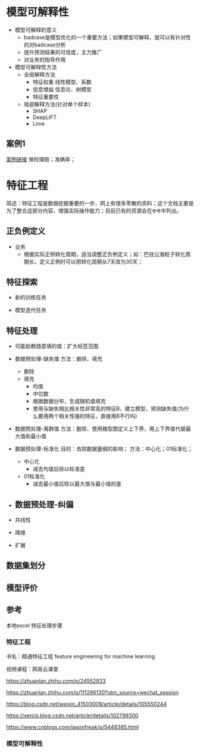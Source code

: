 # 模型可解释性
- 模型可解释的意义
  - badcase是模型优化的一个重要方法；如果模型可解释，就可以有针对性的对badcase分析
  - 提升预测结果的可信度，主力推广
  - 对业务的指导作用
- 模型可解释性方法
  - 全局解释方法
    - 特征权重
      线性模型、系数
    - 信息增益
      信息论、树模型
    - 特征重要性
  - 局部解释方法(针对单个样本)
    - SHAP
    - DeepLIFT
    - Lime
## 案例1 
[案例链接](https://www.infoq.cn/article/4clK6cTjFYZMJ2HrOqZZ?utm_source=weibo&utm_medium=infoq&utm_campaign=newinfoq&utm_content=0401)
保险理赔；准确率；

# 特征工程
简述：特征工程是数据挖掘重要的一步，网上有很多零散的资料；这个文档主要是为了整合这部分内容，增强实际操作能力；目前已有的资源会在`参考`中列出。

## 正负例定义
- 业务
   - 根据实际正例转化周期，适当调整正负例定义；如：巴驻公海粒子转化周期长，定义正例时可以把转化周期从7天改为30天；

## 特征探索
- 新的训练任务

- 模型迭代任务


## 特征处理

- 可能助教随意填的值：扩大标签范围

- 数据预处理-缺失值
方法：删除、填充
  - 删除
  - 填充
    - 均值
    - 中位数
    - 根据数据分布，生成随机值填充
    - 使用与缺失相比相关性非常高的特征B，建立模型，预测缺失值(为什么要用两个相关性强的特征，直接用B不行吗)
- 数据预处理-离群值
方法：删除、使用箱型图定义上下界，用上下界值代替最大值和最小值
- 数据预处理-标准化
目的：去除数据量纲的影响；
方法：中心化；01标准化；
  - 中心化
    - 减去均值后除以标准差
  - 01标准化
    - 减去最小值后除以最大值与最小值的差
- 数据预处理-纠偏
  - 
- 共线性
- 降维
- 扩展

## 数据集划分

## 模型评价

## 参考
本地excel 特征处理步骤

### 特征工程

书名：精通特征工程 feature engineering for machine learning

视频课程：网易云课堂

https://zhuanlan.zhihu.com/p/24552933

https://zhuanlan.zhihu.com/p/111296130?utm_source=wechat_session

https://blog.csdn.net/weixin_41503009/article/details/105550244

https://xercis.blog.csdn.net/article/details/102799300

https://www.cnblogs.com/jasonfreak/p/5448385.html

### 模型可解释性
